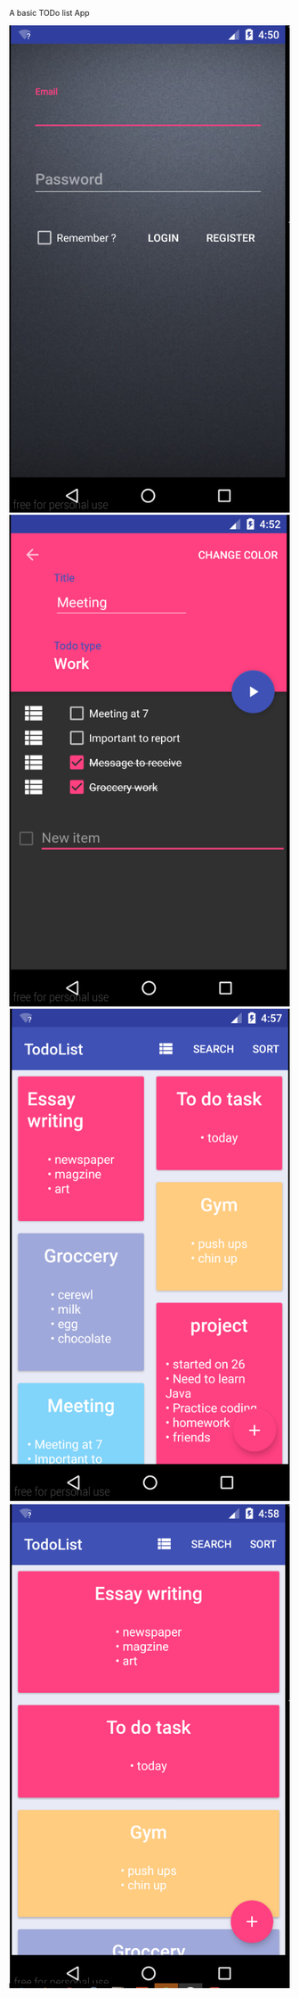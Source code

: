 A basic TODo list App 


![Alt text](/Images/picture1.PNG?raw=true "Optional Title")
![Alt text](/Images/picture3.PNG?raw=true "Optional Title")
![Alt text](/Images/picture5.PNG?raw=true "Optional Title")
![Alt text](/Images/picture6.PNG?raw=true "Optional Title")
